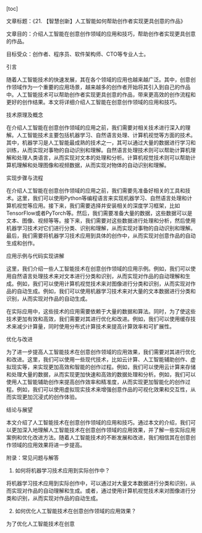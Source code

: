 
[toc]                    
                
                
文章标题：《21. 【智慧创新】人工智能如何帮助创作者实现更具创意的作品》

文章目的：介绍人工智能在创意创作领域的应用和技巧，帮助创作者实现更具创意的作品。

目标受众：创作者、程序员、软件架构师、CTO等专业人士。

引言

随着人工智能技术的快速发展，其在各个领域的应用也越来越广泛。其中，创意创作领域作为一个重要的应用场景，越来越多的创作者开始将其引入到自己的作品中。人工智能技术可以帮助创作者实现更具创意的作品，带来更高效的创作流程和更好的创作结果。本文将详细介绍人工智能在创意创作领域的应用和技巧。

技术原理及概念

在介绍人工智能在创意创作领域的应用之前，我们需要对相关技术进行深入的理解。人工智能技术主要包括机器学习、自然语言处理、计算机视觉等方面的技术。其中，机器学习是人工智能最成熟的技术之一，其可以通过大量的数据进行学习和训练，从而实现对事物的自动识别和理解。自然语言处理技术则可以帮助计算机理解和处理人类语言，从而实现对文本的处理和分析。计算机视觉技术则可以帮助计算机理解和处理图像和视频数据，从而实现对物体的自动识别和理解。

实现步骤与流程

在介绍人工智能在创意创作领域的应用之前，我们需要先准备好相关的工具和技术。这里，我们可以使用Python等编程语言来实现机器学习、自然语言处理和计算机视觉等应用。接下来，我们需要选择并安装相关的深度学习框架，比如TensorFlow或者PyTorch等。然后，我们需要准备大量的数据，这些数据可以是文本、图像、视频等等。接下来，我们需要对这些数据进行处理和分析，然后使用机器学习技术对它们进行分类、识别和理解，从而实现对事物的自动识别和理解。最后，我们需要将机器学习技术应用到具体的创作中，从而实现对创意作品的自动生成和创作。

应用示例与代码实现讲解

这里，我们介绍一些人工智能技术在创意创作领域的应用示例。例如，我们可以使用自然语言处理技术来对文本进行分类和识别，从而实现对作品的自动理解和生成。例如，我们可以使用计算机视觉技术来对图像进行分类和识别，从而实现对作品的自动生成。例如，我们可以使用机器学习技术来对大量的文本数据进行分类和识别，从而实现对作品的自动生成。

在实际应用中，这些技术的应用需要依赖于大量的数据和算法。同时，为了使这些技术更加有效和高效，我们需要对其进行优化和改进。例如，我们可以使用缓存技术来减少计算量，同时使用分布式计算技术来提高计算效率和可扩展性。

优化与改进

为了进一步提高人工智能技术在创意创作领域的应用效果，我们需要对其进行优化和改进。这里，我们可以使用一些现代技术，比如云计算、人工智能辅助创作、虚拟现实等，来实现更加高效和智能的创作过程。例如，我们可以使用云计算来存储和处理大量的数据，从而实现更加快速和高效的数据处理和分析。例如，我们可以使用人工智能辅助创作来提高创作效率和精准度，从而实现更加智能化的创作过程。例如，我们可以使用虚拟现实技术来增强创意作品的可视化效果和交互性，从而实现更加沉浸式的创作体验。

结论与展望

本文介绍了人工智能技术在创意创作领域的应用和技巧。通过本文的介绍，我们可以更加深入地理解人工智能技术在创意创作领域的应用效果，并了解一些实际应用案例和优化改进方法。随着人工智能技术的不断发展和改进，我们相信其在创意创作领域的应用效果将进一步提高。

附录：常见问题与解答

1. 如何将机器学习技术应用到实际创作中？

将机器学习技术应用到实际创作中，可以通过对大量文本数据进行分类和识别，从而实现对作品的自动理解和生成。或者，通过使用计算机视觉技术来对图像进行分类和识别，从而实现对作品的自动生成。

2. 如何优化人工智能技术在创意创作领域的应用效果？

为了优化人工智能技术在创意

